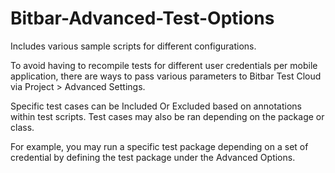 # Bitbar-Advanced-Test-Options
Includes various sample scripts for different configurations.

To avoid having to recompile tests for different user credentials per mobile application, there are ways to pass various parameters to Bitbar Test Cloud via Project > Advanced Settings.

Specific test cases can be Included Or Excluded based on annotations within test scripts. Test cases may also be ran depending on the package or class. 

For example, you may run a specific test package depending on a set of credential by defining the test package under the Advanced Options. 
